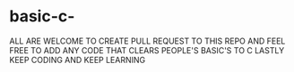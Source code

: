 # basic-c-

ALL ARE WELCOME TO CREATE PULL REQUEST TO THIS REPO AND FEEL FREE TO ADD ANY CODE THAT CLEARS 
PEOPLE'S BASIC'S TO C
LASTLY
KEEP CODING AND KEEP LEARNING
